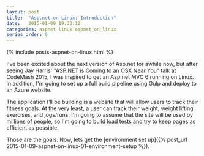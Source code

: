 ```yaml
---
layout: post
title:  "Asp.net on Linux: Introduction"
date:   2015-01-09 19:33:12
categories: aspnet linux aspnet_on_linux
series_order: 0
---
```

{% include posts-aspnet-on-linux.html %}

I've been excited about the next version of Asp.net for awhile now, but after seeing Jay Harris' "[ASP.NET is Coming to an OSX Near You](http://www.codemash.org/session/asp-net-is-coming-to-an-osx-near-you/)" talk at CodeMash 2015, I was inspired to get an Asp.net MVC 6 running on Linux.  In addition, I'm going to set up a full build pipeline using Gulp and deploy to an Azure website.

The application I'll be building is a website that will allow users to track their fitness goals.  At the very least, a user can track their weight, weight lifting exercises, and jogs/runs.  I'm going to assume that the site will be used by millions of people, so I'm going to build load tests and try to keep pages as efficient as possible.

Those are the goals.  Now, lets get the [environment set up]({% post_url 2015-01-09-aspnet-on-linux-01-environment-setup %}).
